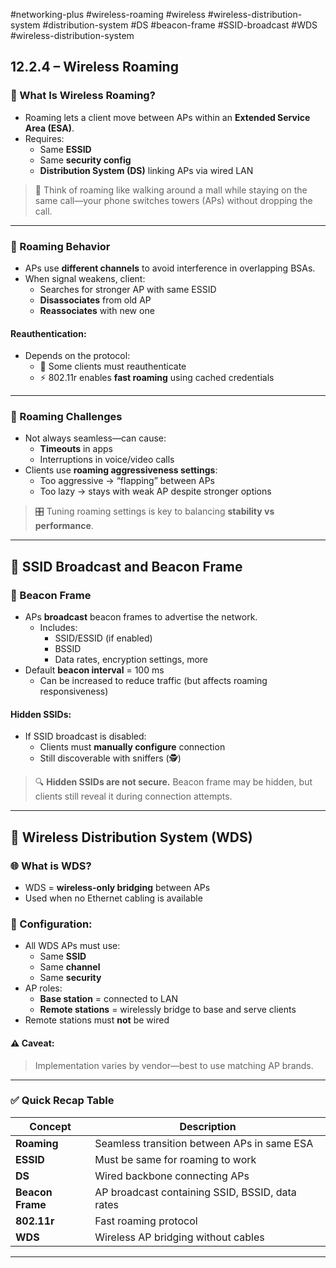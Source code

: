 #networking-plus #wireless-roaming #wireless #wireless-distribution-system #distribution-system #DS #beacon-frame #SSID-broadcast #WDS #wireless-distribution-system 

## 12.2.4 – Wireless Roaming

### 🧱 What Is Wireless Roaming?

- Roaming lets a client move between APs within an **Extended Service Area (ESA)**.
- Requires:
  - Same **ESSID**
  - Same **security config**
  - **Distribution System (DS)** linking APs via wired LAN

> 🧠 Think of roaming like walking around a mall while staying on the same call—your phone switches towers (APs) without dropping the call.

---

### 🧱 Roaming Behavior

- APs use **different channels** to avoid interference in overlapping BSAs.
- When signal weakens, client:
  - Searches for stronger AP with same ESSID
  - **Disassociates** from old AP
  - **Reassociates** with new one

#### Reauthentication:
- Depends on the protocol:
  - 🔐 Some clients must reauthenticate
  - ⚡ 802.11r enables **fast roaming** using cached credentials

---

### 🧱 Roaming Challenges

- Not always seamless—can cause:
  - **Timeouts** in apps
  - Interruptions in voice/video calls
- Clients use **roaming aggressiveness settings**:
  - Too aggressive → “flapping” between APs
  - Too lazy → stays with weak AP despite stronger options

> 🎛️ Tuning roaming settings is key to balancing **stability vs performance**.

---

## 🧱 SSID Broadcast and Beacon Frame

### 📡 Beacon Frame

- APs **broadcast** beacon frames to advertise the network.
  - Includes:
    - SSID/ESSID (if enabled)
    - BSSID
    - Data rates, encryption settings, more
- Default **beacon interval** = 100 ms
  - Can be increased to reduce traffic (but affects roaming responsiveness)

#### Hidden SSIDs:
- If SSID broadcast is disabled:
  - Clients must **manually configure** connection
  - Still discoverable with sniffers (🕵️)

> 🔍 **Hidden SSIDs are not secure.** Beacon frame may be hidden, but clients still reveal it during connection attempts.

---

## 🧱 Wireless Distribution System (WDS)

### 🌐 What is WDS?

- WDS = **wireless-only bridging** between APs
- Used when no Ethernet cabling is available

### 🔧 Configuration:

- All WDS APs must use:
  - Same **SSID**
  - Same **channel**
  - Same **security**
- AP roles:
  - **Base station** = connected to LAN
  - **Remote stations** = wirelessly bridge to base and serve clients
- Remote stations must **not** be wired

#### ⚠️ Caveat:
> Implementation varies by vendor—best to use matching AP brands.

---

### ✅ Quick Recap Table

| Concept | Description |
|--------|-------------|
| **Roaming** | Seamless transition between APs in same ESA |
| **ESSID** | Must be same for roaming to work |
| **DS** | Wired backbone connecting APs |
| **Beacon Frame** | AP broadcast containing SSID, BSSID, data rates |
| **802.11r** | Fast roaming protocol |
| **WDS** | Wireless AP bridging without cables |

---





